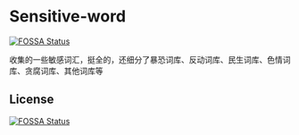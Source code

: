 # Sensitive-word
[![FOSSA Status](https://app.fossa.io/api/projects/git%2Bgithub.com%2Fdudy5%2FSensitive-word.svg?type=shield)](https://app.fossa.io/projects/git%2Bgithub.com%2Fdudy5%2FSensitive-word?ref=badge_shield)

收集的一些敏感词汇，挺全的，还细分了暴恐词库、反动词库、民生词库、色情词库、贪腐词库、其他词库等


## License
[![FOSSA Status](https://app.fossa.io/api/projects/git%2Bgithub.com%2Fdudy5%2FSensitive-word.svg?type=large)](https://app.fossa.io/projects/git%2Bgithub.com%2Fdudy5%2FSensitive-word?ref=badge_large)